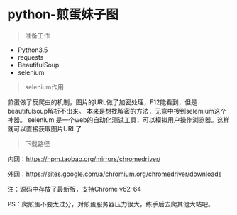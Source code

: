 # python-煎蛋妹子图

> 准备工作
- Python3.5
- requests
- BeautifulSoup
- selenium

> selenium作用

煎蛋做了反爬虫的机制，图片的URL做了加密处理，F12能看到，但是beautifulsoup解析不出来。
本来是想找解密的方法，无意中搜到selemium这个神器。
selenium 是一个web的自动化测试工具，可以模拟用户操作浏览器。这样就可以直接获取图片URL了

> 下载路径

内网：https://npm.taobao.org/mirrors/chromedriver/

外网：https://sites.google.com/a/chromium.org/chromedriver/downloads

注：源码中存放了最新版，支持Chrome v62-64

PS：爬煎蛋不要太过分，对煎蛋服务器压力很大，练手后去爬其他大站吧。
